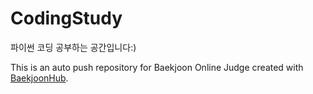 # CodingStudy
파이썬 코딩 공부하는 공간입니다:)

This is an auto push repository for Baekjoon Online Judge created with [BaekjoonHub](https://github.com/BaekjoonHub/BaekjoonHub).
